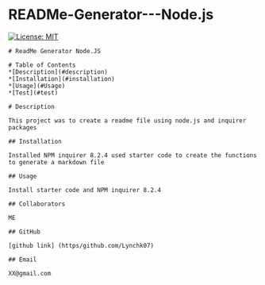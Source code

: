 # READMe-Generator---Node.js

 [![License: MIT](https://img.shields.io/badge/License-MIT-yellow.svg)](https://opensource.org/licenses/MIT)

    # ReadMe Generator Node.JS 

    # Table of Contents 
    *[Description](#description)
    *[Installation](#installation)
    *[Usage](#Usage)
    *[Test](#test)
    
    # Description 

    This project was to create a readme file using node.js and inquirer packages

    ## Installation 

    Installed NPM inquirer 8.2.4 used starter code to create the functions to generate a markdown file

    ## Usage 

    Install starter code and NPM inquirer 8.2.4 

    ## Collaborators 

    ME

    ## GitHub 

    [github link] (https/github.com/Lynchk07)

    ## Email 

    XX@gmail.com